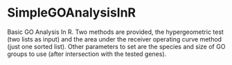 # SimpleGOAnalysisInR
Basic GO Analysis In R. Two methods are provided, the hypergeometric test (two lists as input) and the area under the receiver operating curve method (just one sorted list). Other parameters to set are the species and size of GO groups to use (after intersection with the tested genes).
